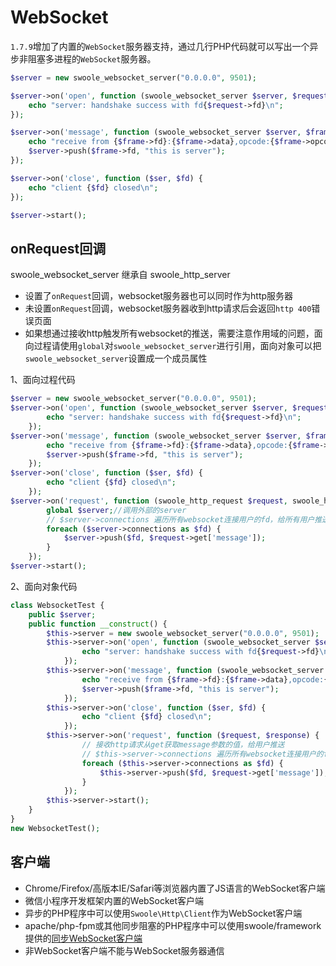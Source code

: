 # WebSocket

 `1.7.9`增加了内置的`WebSocket`服务器支持，通过几行PHP代码就可以写出一个异步非阻塞多进程的`WebSocket`服务器。


```php
$server = new swoole_websocket_server("0.0.0.0", 9501);

$server->on('open', function (swoole_websocket_server $server, $request) {
    echo "server: handshake success with fd{$request->fd}\n";
});

$server->on('message', function (swoole_websocket_server $server, $frame) {
    echo "receive from {$frame->fd}:{$frame->data},opcode:{$frame->opcode},fin:{$frame->finish}\n";
    $server->push($frame->fd, "this is server");
});

$server->on('close', function ($ser, $fd) {
    echo "client {$fd} closed\n";
});

$server->start();
```

onRequest回调
----
swoole_websocket_server 继承自 swoole_http_server

* 设置了`onRequest`回调，websocket服务器也可以同时作为http服务器
* 未设置`onRequest`回调，websocket服务器收到http请求后会返回`http 400`错误页面
* 如果想通过接收http触发所有websocket的推送，需要注意作用域的问题，面向过程请使用`global`对`swoole_websocket_server`进行引用，面向对象可以把`swoole_websocket_server`设置成一个成员属性

1、面向过程代码
```php
$server = new swoole_websocket_server("0.0.0.0", 9501);
$server->on('open', function (swoole_websocket_server $server, $request) {
		echo "server: handshake success with fd{$request->fd}\n";
	});
$server->on('message', function (swoole_websocket_server $server, $frame) {
		echo "receive from {$frame->fd}:{$frame->data},opcode:{$frame->opcode},fin:{$frame->finish}\n";
		$server->push($frame->fd, "this is server");
	});
$server->on('close', function ($ser, $fd) {
		echo "client {$fd} closed\n";
	});
$server->on('request', function (swoole_http_request $request, swoole_http_response $response) {
		global $server;//调用外部的server
		// $server->connections 遍历所有websocket连接用户的fd，给所有用户推送
		foreach ($server->connections as $fd) {
			$server->push($fd, $request->get['message']);
		}
	});
$server->start();
```
2、面向对象代码
```php
class WebsocketTest {
	public $server;
	public function __construct() {
		$this->server = new swoole_websocket_server("0.0.0.0", 9501);
		$this->server->on('open', function (swoole_websocket_server $server, $request) {
				echo "server: handshake success with fd{$request->fd}\n";
			});
		$this->server->on('message', function (swoole_websocket_server $server, $frame) {
				echo "receive from {$frame->fd}:{$frame->data},opcode:{$frame->opcode},fin:{$frame->finish}\n";
				$server->push($frame->fd, "this is server");
			});
		$this->server->on('close', function ($ser, $fd) {
				echo "client {$fd} closed\n";
			});
		$this->server->on('request', function ($request, $response) {
				// 接收http请求从get获取message参数的值，给用户推送
				// $this->server->connections 遍历所有websocket连接用户的fd，给所有用户推送
				foreach ($this->server->connections as $fd) {
					$this->server->push($fd, $request->get['message']);
				}
			});
		$this->server->start();
	}
}
new WebsocketTest();
```
客户端
----
* Chrome/Firefox/高版本IE/Safari等浏览器内置了JS语言的WebSocket客户端
* 微信小程序开发框架内置的WebSocket客户端
* 异步的PHP程序中可以使用`Swoole\Http\Client`作为WebSocket客户端
* apache/php-fpm或其他同步阻塞的PHP程序中可以使用swoole/framework提供的[同步WebSocket客户端](https://github.com/swoole/framework/blob/master/libs/Swoole/Client/WebSocket.php)
* 非WebSocket客户端不能与WebSocket服务器通信

